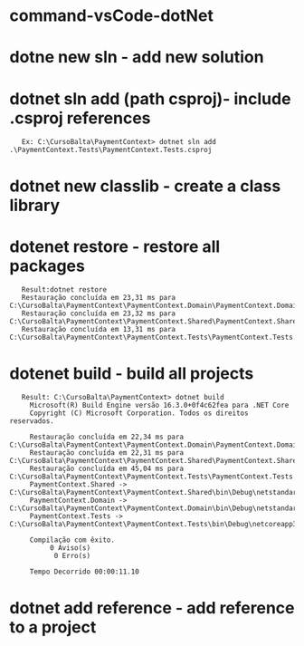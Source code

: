 # command-vsCode-dotNet
     
# dotne new sln - add new solution
     
 # dotnet sln add (path csproj)- include .csproj references
       Ex: C:\CursoBalta\PaymentContext> dotnet sln add .\PaymentContext.Tests\PaymentContext.Tests.csproj 
       
 # dotnet new classlib - create a class library
     
 # dotenet restore - restore all packages
       Result:dotnet restore
       Restauração concluída em 23,31 ms para C:\CursoBalta\PaymentContext\PaymentContext.Domain\PaymentContext.Domain.csproj.
       Restauração concluída em 23,32 ms para C:\CursoBalta\PaymentContext\PaymentContext.Shared\PaymentContext.Shared.csproj.
       Restauração concluída em 13,31 ms para C:\CursoBalta\PaymentContext\PaymentContext.Tests\PaymentContext.Tests.csproj.
     
 # dotenet build - build all projects
       Result: C:\CursoBalta\PaymentContext> dotnet build
         Microsoft(R) Build Engine versão 16.3.0+0f4c62fea para .NET Core 
         Copyright (C) Microsoft Corporation. Todos os direitos reservados.

         Restauração concluída em 22,34 ms para C:\CursoBalta\PaymentContext\PaymentContext.Domain\PaymentContext.Domain.csproj.
         Restauração concluída em 22,31 ms para C:\CursoBalta\PaymentContext\PaymentContext.Shared\PaymentContext.Shared.csproj.
         Restauração concluída em 45,04 ms para C:\CursoBalta\PaymentContext\PaymentContext.Tests\PaymentContext.Tests.csproj.
         PaymentContext.Shared -> C:\CursoBalta\PaymentContext\PaymentContext.Shared\bin\Debug\netstandard2.0\PaymentContext.Shared.dll
         PaymentContext.Domain -> C:\CursoBalta\PaymentContext\PaymentContext.Domain\bin\Debug\netstandard2.0\PaymentContext.Domain.dll
         PaymentContext.Tests -> C:\CursoBalta\PaymentContext\PaymentContext.Tests\bin\Debug\netcoreapp3.0\PaymentContext.Tests.dll

         Compilação com êxito.
              0 Aviso(s)
               0 Erro(s)

         Tempo Decorrido 00:00:11.10
# dotnet add reference - add reference to a project
